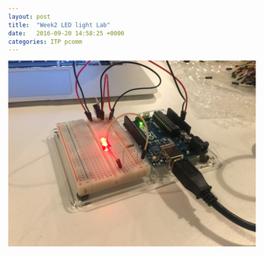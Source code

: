 ```yaml
---
layout: post
title:  "Week2 LED light Lab"
date:   2016-09-20 14:58:25 +0000
categories: ITP pcomm
---
```

![w2_p1](/pics/pcomm_w2_1.jpg)
